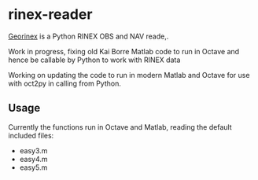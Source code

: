 # rinex-reader

[Georinex](https://github.com/geospace-code/georinex) is a Python RINEX OBS and NAV reade,.

Work in progress, fixing old Kai Borre Matlab code to run in Octave and hence be callable by Python to work with RINEX data

Working on updating the code to run in modern Matlab and Octave for use with oct2py in calling from Python.

## Usage
Currently the functions run in Octave and Matlab, reading the default included files:

* easy3.m 
* easy4.m 
* easy5.m 
